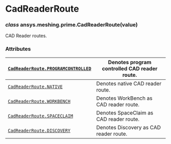<!-- vale off -->

<a id="cadreaderroute"></a>

# CadReaderRoute

<a id="ansys.meshing.prime.CadReaderRoute"></a>

### *class* ansys.meshing.prime.CadReaderRoute(value)

CAD Reader routes.

<!-- !! processed by numpydoc !! -->

### Attributes

| [`CadReaderRoute.PROGRAMCONTROLLED`](ansys.meshing.prime.CadReaderRoute.PROGRAMCONTROLLED.md#ansys.meshing.prime.CadReaderRoute.PROGRAMCONTROLLED)   | Denotes program controlled CAD reader route.   |
|------------------------------------------------------------------------------------------------------------------------------------------------------|------------------------------------------------|
| [`CadReaderRoute.NATIVE`](ansys.meshing.prime.CadReaderRoute.NATIVE.md#ansys.meshing.prime.CadReaderRoute.NATIVE)                                    | Denotes native CAD reader route.               |
| [`CadReaderRoute.WORKBENCH`](ansys.meshing.prime.CadReaderRoute.WORKBENCH.md#ansys.meshing.prime.CadReaderRoute.WORKBENCH)                           | Denotes WorkBench as CAD reader route.         |
| [`CadReaderRoute.SPACECLAIM`](ansys.meshing.prime.CadReaderRoute.SPACECLAIM.md#ansys.meshing.prime.CadReaderRoute.SPACECLAIM)                        | Denotes SpaceClaim as CAD reader route.        |
| [`CadReaderRoute.DISCOVERY`](ansys.meshing.prime.CadReaderRoute.DISCOVERY.md#ansys.meshing.prime.CadReaderRoute.DISCOVERY)                           | Denotes Discovery as CAD reader route.         |
<!-- vale on -->
